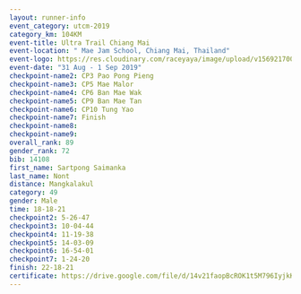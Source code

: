 ```yaml
---
layout: runner-info 
event_category: utcm-2019 
category_km: 104KM 
event-title: Ultra Trail Chiang Mai 
event-location: " Mae Jam School, Chiang Mai, Thailand" 
event-logo: https://res.cloudinary.com/raceyaya/image/upload/v1569217001/logo/ultra-trail-chiangmai_ay7efp.jpg 
event-date: "31 Aug - 1 Sep 2019" 
checkpoint-name2: CP3 Pao Pong Pieng 
checkpoint-name3: CP5 Mae Malor 
checkpoint-name4: CP6 Ban Mae Wak  
checkpoint-name5: CP9 Ban Mae Tan 
checkpoint-name6: CP10 Tung Yao 
checkpoint-name7: Finish 
checkpoint-name8: 
checkpoint-name9: 
overall_rank: 89
gender_rank: 72
bib: 14108
first_name: Sartpong Saimanka
last_name: Nont
distance: Mangkalakul
category: 49
gender: Male
time: 18-18-21
checkpoint2: 5-26-47
checkpoint3: 10-04-44
checkpoint4: 11-19-38
checkpoint5: 14-03-09
checkpoint6: 16-54-01
checkpoint7: 1-24-20
finish: 22-18-21
certificate: https://drive.google.com/file/d/14v21faopBcROK1t5M796IyjkKzSCkzGR/view?usp=sharing
---
```

